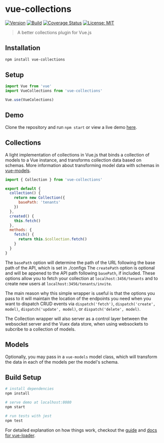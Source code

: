 # vue-collections

[![Version](https://img.shields.io/npm/v/vue-collections.svg)](#)
[![Build](https://travis-ci.org/nickforddesign/vue-collections.svg?branch=master)](#)
[![Coverage Status](https://coveralls.io/repos/github/nickforddesign/vue-collections/badge.svg?branch=master)](https://coveralls.io/github/nickforddesign/vue-collections?branch=master)
[![License: MIT](https://img.shields.io/badge/License-MIT-blue.svg)](https://opensource.org/licenses/MIT)

> A better collections plugin for Vue.js

## Installation

``` bash
npm install vue-collections
```

## Setup

```js
import Vue from 'vue'
import VueCollections from 'vue-collections'

Vue.use(VueColections)
```

## Demo

Clone the repository and run `npm start` or view a live demo [here](https://cdn.rawgit.com/nickforddesign/vue-collections/b7136770/dist/index.html).

## Collections

A light implementation of collections in Vue.js that binds a collection of models to a Vue instance, and transforms collection data based on schemas. More information about transforming model data with schemas in [vue-models](https://github.com/nickforddesign/vue-models).

```js
import { Collection } from 'vue-collections'

export default {
  collection() {
    return new Collection({
      basePath: 'tenants'
    })
  },
  created() {
    this.fetch()
  },
  methods: {
    fetch() {
      return this.$collection.fetch()
    }
  }
}
```

The `basePath` option will determine the path of the URL following the base path of the API, which is set in ./configs
The `createPath` option is optional and will be appened to the API path following `basePath`, if included.
These options allow you to fetch your collection at `localhost:3456/tenants` and to create new users at `localhost:3456/tenants/invite`.

The main reason why this simple wrapper is useful is that the options you pass to it will maintain the location of the endpoints you need when you want to dispatch CRUD events via `dispatch('fetch')`, `dispatch('create', model)`, `dispatch('update', model)`, or `dispatch('delete', model)`.

The Collection wrapper will also server as a control layer between the websocket server and the Vuex data store, when using websockets to subcribe to a collection of models.

## Models

Optionally, you may pass in a `vue-models` model class, which will transform the data in each of the models per the model's schema.


## Build Setup

``` bash
# install dependencies
npm install

# serve demo at localhost:8080
npm start

# run tests with jest
npm test
```

For detailed explanation on how things work, checkout the [guide](http://vuejs-templates.github.io/webpack/) and [docs for vue-loader](http://vuejs.github.io/vue-loader).